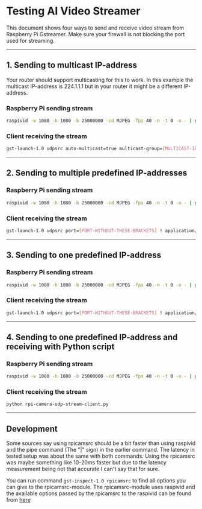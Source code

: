 # Testing AI Video Streamer

This document shows four ways to send and receive video stream from Raspberry Pi Gstreamer. Make sure your firewall is not blocking the port used for streaming.

---

## 1. Sending to multicast IP-address
Your router should support multicasting for this to work. In this example the multicast IP-address is 224.1.1.1 but in your router it might be a different IP-address.

### Raspberry Pi sending stream
```sh
raspivid -w 1080 -h 1080 -b 25000000 -cd MJPEG -fps 40 -n -t 0 -o - | gst-launch-1.0 -v fdsrc ! "image/jpeg,width=1080,height=1080",framerate=40/1 ! jpegparse ! rtpjpegpay ! udpsink host=[MULTICAST-IP-WITHOUT-THESE-BRACKETS] auto-multicast=true port=[PORT-WITHOUT-THESE-BRACKETS]
```

### Client receiving the stream
```sh
gst-launch-1.0 udpsrc auto-multicast=true multicast-group=[MULTICAST-IP-WITHOUT-THESE-BRACKETS] port=[PORT-WITHOUT-THESE-BRACKETS] ! application/x-rtp,encoding-name=JPEG,payload=26 ! rtpjpegdepay ! jpegdec ! autovideosink sync=false
```

---

## 2. Sending to multiple predefined IP-addresses
### Raspberry Pi sending stream
```sh
raspivid -w 1080 -h 1080 -b 25000000 -cd MJPEG -fps 40 -n -t 0 -o - | gst-launch-1.0 -v fdsrc ! "image/jpeg,width=1080,height=1080",framerate=40/1 ! jpegparse ! rtpjpegpay ! multiudpsink clients=[CLIENT-IP-WITHOUT-THESE-BRACKETS-SEPARATE-WITH-COMMA]:[PORT-WITHOUT-THESE-BRACKETS]
```

### Client receiving the stream
```sh
gst-launch-1.0 udpsrc port=[PORT-WITHOUT-THESE-BRACKETS] ! application/x-rtp,encoding-name=JPEG,payload=26 ! rtpjpegdepay ! jpegdec ! autovideosink sync=false
```

---

## 3. Sending to one predefined IP-address
### Raspberry Pi sending stream
```sh
raspivid -w 1080 -h 1080 -b 25000000 -cd MJPEG -fps 40 -n -t 0 -o - | gst-launch-1.0 -v fdsrc ! "image/jpeg,width=1080,height=1080",framerate=40/1 ! jpegparse ! rtpjpegpay ! udpsink host=[CLIENT-IP-WITHOUT-THESE-BRACKETS] port=[PORT-WITHOUT-THESE-BRACKETS]
```

### Client receiving the stream
```sh
gst-launch-1.0 udpsrc port=[PORT-WITHOUT-THESE-BRACKETS] ! application/x-rtp,encoding-name=JPEG,payload=26 ! rtpjpegdepay ! jpegdec ! autovideosink sync=false
```

---

## 4. Sending to one predefined IP-address and receiving with Python script
### Raspberry Pi sending stream
```sh
raspivid -w 1080 -h 1080 -b 25000000 -cd MJPEG -fps 40 -n -t 0 -o - | gst-launch-1.0 -v fdsrc ! "image/jpeg,width=1080,height=1080",framerate=40/1 ! jpegparse ! rtpjpegpay ! udpsink host=[CLIENT-IP-WITHOUT-THESE-BRACKETS] port=[PORT-WITHOUT-THESE-BRACKETS]
```

### Client receiving the stream
```sh
python rpi-camera-udp-stream-client.py
```

---

## Development
Some sources say using rpicamsrc should be a bit faster than using raspivid and the pipe command (The "|" sign) in the earlier command. The latency in tested setup was about the same with both commands. Using the rpicamsrc was maybe something like 10-20ms faster but due to the latency measurement being not that accurate I can't say that for sure.

You can run command `gst-inspect-1.0 rpicamsrc` to find all options you can give to the rpicamsrc-module. The rpicamsrc-module uses raspivid and the available options passed by the rpicamsrc to the raspivid can be found from [here](https://www.raspberrypi.org/documentation/raspbian/applications/camera.md)
